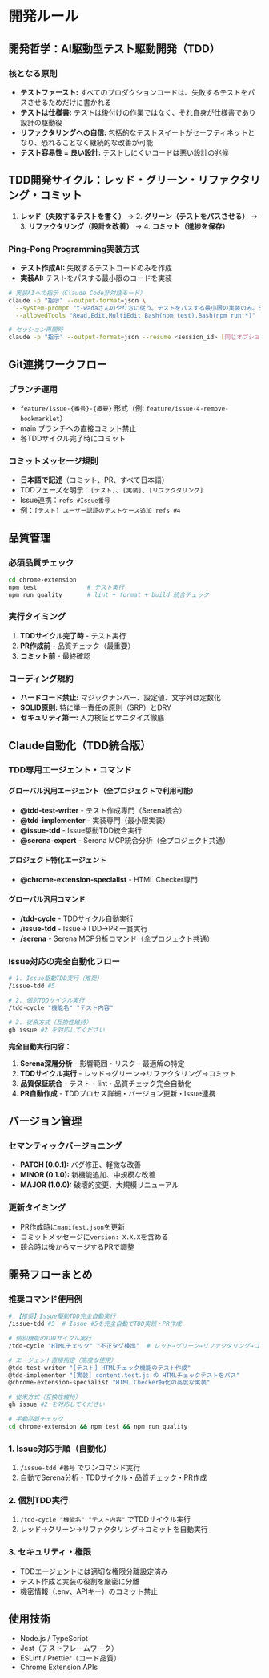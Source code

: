 # 開発ルール

## 開発哲学：AI駆動型テスト駆動開発（TDD）

### 核となる原則
- **テストファースト:** すべてのプロダクションコードは、失敗するテストをパスさせるためだけに書かれる
- **テストは仕様書:** テストは後付けの作業ではなく、それ自身が仕様書であり設計の駆動役
- **リファクタリングへの自信:** 包括的なテストスイートがセーフティネットとなり、恐れることなく継続的な改善が可能
- **テスト容易性 = 良い設計:** テストしにくいコードは悪い設計の兆候

## TDD開発サイクル：レッド・グリーン・リファクタリング・コミット

1. **レッド（失敗するテストを書く）** → 2. **グリーン（テストをパスさせる）** → 3. **リファクタリング（設計を改善）** → 4. **コミット（進捗を保存）**

### Ping-Pong Programming実装方式
- **テスト作成AI:** 失敗するテストコードのみを作成
- **実装AI:** テストをパスする最小限のコードを実装

```bash
# 実装AIへの指示（Claude Code非対話モード）
claude -p "指示" --output-format=json \
  --system-prompt "t-wadaさんのやり方に従う。テストをパスする最小限の実装のみ。テストコード修正禁止。" \
  --allowedTools "Read,Edit,MultiEdit,Bash(npm test),Bash(npm run:*)"

# セッション再開時
claude -p "指示" --output-format=json --resume <session_id> [同じオプション]
```

## Git連携ワークフロー

### ブランチ運用
- `feature/issue-{番号}-{概要}` 形式（例: `feature/issue-4-remove-bookmarklet`）
- main ブランチへの直接コミット禁止
- 各TDDサイクル完了時にコミット

### コミットメッセージ規則
- **日本語で記述**（コミット、PR、すべて日本語）
- TDDフェーズを明示：`[テスト]`、`[実装]`、`[リファクタリング]`
- Issue連携：`refs #Issue番号`
- 例：`[テスト] ユーザー認証のテストケース追加 refs #4`

## 品質管理

### 必須品質チェック
```bash
cd chrome-extension
npm test              # テスト実行
npm run quality       # lint + format + build 統合チェック
```

### 実行タイミング
1. **TDDサイクル完了時** - テスト実行
2. **PR作成前** - 品質チェック（最重要）
3. **コミット前** - 最終確認

### コーディング規約
- **ハードコード禁止:** マジックナンバー、設定値、文字列は定数化
- **SOLID原則:** 特に単一責任の原則（SRP）とDRY
- **セキュリティ第一:** 入力検証とサニタイズ徹底

## Claude自動化（TDD統合版）

### TDD専用エージェント・コマンド

#### グローバル汎用エージェント（全プロジェクトで利用可能）
- **@tdd-test-writer** - テスト作成専門（Serena統合）
- **@tdd-implementer** - 実装専門（最小限実装）
- **@issue-tdd** - Issue駆動TDD統合実行
- **@serena-expert** - Serena MCP統合分析（全プロジェクト共通）

#### プロジェクト特化エージェント
- **@chrome-extension-specialist** - HTML Checker専門

#### グローバル汎用コマンド
- **/tdd-cycle** - TDDサイクル自動実行
- **/issue-tdd** - Issue→TDD→PR 一貫実行
- **/serena** - Serena MCP分析コマンド（全プロジェクト共通）

### Issue対応の完全自動化フロー
```bash
# 1. Issue駆動TDD実行（推奨）
/issue-tdd #5

# 2. 個別TDDサイクル実行
/tdd-cycle "機能名" "テスト内容"

# 3. 従来方式（互換性維持）
gh issue #2 を対応してください
```

**完全自動実行内容：**
1. **Serena深層分析** - 影響範囲・リスク・最適解の特定
2. **TDDサイクル実行** - レッド→グリーン→リファクタリング→コミット
3. **品質保証統合** - テスト・lint・品質チェック完全自動化
4. **PR自動作成** - TDDプロセス詳細・バージョン更新・Issue連携

## バージョン管理

### セマンティックバージョニング
- **PATCH (0.0.1):** バグ修正、軽微な改善
- **MINOR (0.1.0):** 新機能追加、中規模な改善  
- **MAJOR (1.0.0):** 破壊的変更、大規模リニューアル

### 更新タイミング
- PR作成時に`manifest.json`を更新
- コミットメッセージに`version: X.X.X`を含める
- 競合時は後からマージするPRで調整

## 開発フローまとめ

### 推奨コマンド使用例
```bash
# 【推奨】Issue駆動TDD完全自動実行
/issue-tdd #5  # Issue #5を完全自動でTDD実践・PR作成

# 個別機能のTDDサイクル実行
/tdd-cycle "HTMLチェック" "不正タグ検出"  # レッド→グリーン→リファクタリング→コミット

# エージェント直接指定（高度な使用）
@tdd-test-writer "[テスト] HTMLチェック機能のテスト作成"
@tdd-implementer "[実装] content.test.js の HTMLチェックテストをパス"
@chrome-extension-specialist "HTML Checker特化の高度な実装"

# 従来方式（互換性維持）
gh issue #2 を対応してください

# 手動品質チェック
cd chrome-extension && npm test && npm run quality
```

### 1. Issue対応手順（自動化）
1. `/issue-tdd #番号` でワンコマンド実行
2. 自動でSerena分析・TDDサイクル・品質チェック・PR作成

### 2. 個別TDD実行
1. `/tdd-cycle "機能名" "テスト内容"` でTDDサイクル実行
2. レッド→グリーン→リファクタリング→コミットを自動実行

### 3. セキュリティ・権限
- TDDエージェントには適切な権限分離設定済み
- テスト作成と実装の役割を厳密に分離
- 機密情報（.env、APIキー）のコミット禁止

## 使用技術
- Node.js / TypeScript
- Jest（テストフレームワーク）
- ESLint / Prettier（コード品質）
- Chrome Extension APIs